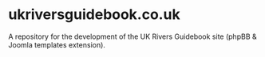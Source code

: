 ukriversguidebook.co.uk
=======================

A repository for the development of the UK Rivers Guidebook site (phpBB & Joomla templates extension).